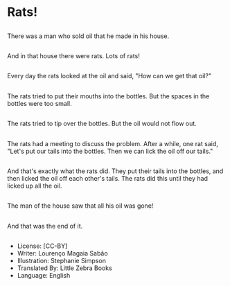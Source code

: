 # Rats!

##
There was a man who sold oil
that he made in his house.

##
And in that house there
were rats. Lots of rats!

##
Every day the rats looked
at the oil and said, "How
can we get that oil?"

##
The rats tried to put their
mouths into the bottles. But the
spaces in the bottles were too
small.

##
The rats tried to tip over the bottles. But the oil would not flow out.

##
The rats had a meeting to
discuss the problem. After a
while, one rat said, "Let's put
our tails into the bottles. Then
we can lick the oil off our tails."

##
And that's exactly what the rats did. They put their tails into the bottles,
and then licked the oil off each other's tails. The rats did this until they
had licked up all the oil.

##
The man of the house saw
that all his oil was gone!

##
And that was the end of it.

##
* License: [CC-BY]
* Writer: Lourenço Magaia Sabão
* Illustration: Stephanie Simpson
* Translated By: Little Zebra Books
* Language: English
